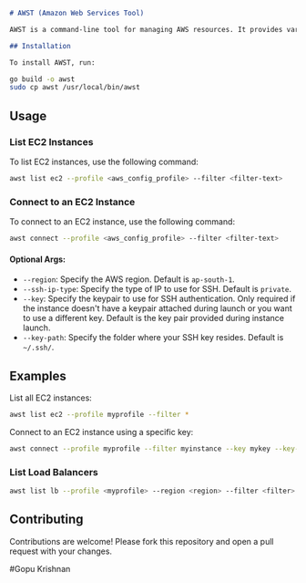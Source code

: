 

```markdown
# AWST (Amazon Web Services Tool)

AWST is a command-line tool for managing AWS resources. It provides various commands to interact with AWS services.

## Installation

To install AWST, run:
```
```bash
go build -o awst
sudo cp awst /usr/local/bin/awst
```

## Usage

### List EC2 Instances

To list EC2 instances, use the following command:

```bash
awst list ec2 --profile <aws_config_profile> --filter <filter-text>
```

### Connect to an EC2 Instance

To connect to an EC2 instance, use the following command:

```bash
awst connect --profile <aws_config_profile> --filter <filter-text>
```

#### Optional Args:

- `--region`: Specify the AWS region. Default is `ap-south-1`.
- `--ssh-ip-type`: Specify the type of IP to use for SSH. Default is `private`.
- `--key`: Specify the keypair to use for SSH authentication. Only required if the instance doesn't have a keypair attached during launch or you want to use a different key. Default is the key pair provided during instance launch.
- `--key-path`: Specify the folder where your SSH key resides. Default is `~/.ssh/`.

## Examples

List all EC2 instances:

```bash
awst list ec2 --profile myprofile --filter *
```

Connect to an EC2 instance using a specific key:

```bash
awst connect --profile myprofile --filter myinstance --key mykey --key-path /path/to/key
```
### List Load Balancers
```bash
awst list lb --profile <myprofile> --region <region> --filter <filter>
```

## Contributing

Contributions are welcome! Please fork this repository and open a pull request with your changes.

#Gopu Krishnan

